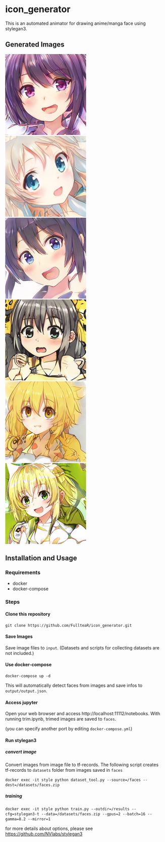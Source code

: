 # icon_generator
This is an automated animator for drawing anime/manga face using stylegan3.

## Generated Images

![sample1](https://github.com/FullteaR/icon_generator/blob/master/sample_images/sample1.png)
![sample2](https://github.com/FullteaR/icon_generator/blob/master/sample_images/sample2.png)
![sample3](https://github.com/FullteaR/icon_generator/blob/master/sample_images/sample3.png)
![sample4](https://github.com/FullteaR/icon_generator/blob/master/sample_images/sample4.png)
![sample5](https://github.com/FullteaR/icon_generator/blob/master/sample_images/sample5.png)
![sample6](https://github.com/FullteaR/icon_generator/blob/master/sample_images/sample6.png)

## Installation and Usage

### Requirements

- docker
- docker-compose

### Steps

#### Clone this repository
```
git clone https://github.com/FullteaR/icon_generator.git
```

#### Save Images
Save image files to ```input```. (Datasets and scripts for collecting datasets are not included.)

#### Use docker-compose
```
docker-compose up -d
```
This will automatically detect faces from images and save infos to ```output/output.json```.

#### Access jupyter

Open your web browser and access http://localhost:11112/notebooks.
With running trim.ipynb, trimed images are saved to ```faces```.

(you can specify another port by editing ```docker-compose.yml```)

#### Run stylegan3

##### convert image 
Convert images from image file to tf-records.
The following script creates tf-records to ```datasets``` folder from images saved in ```faces```
```
docker exec -it style python dataset_tool.py --source=/faces --dest=/datasets/faces.zip
```
##### training
```
docker exec -it style python train.py --outdir=/results --cfg=stylegan3-t --data=/datasets/faces.zip --gpus=2 --batch=16 --gamma=8.2 --mirror=1
```
for more details about options, please see https://github.com/NVlabs/stylegan3
